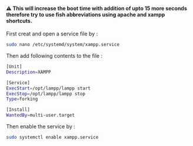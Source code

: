 #### ⚠️ This will increase the boot time with addition of upto 15 more seconds therefore try to use fish abbreviations using apache and xampp shortcuts.

First creat and open a service file by :
```sh
sudo nano /etc/systemd/system/xampp.service
```
Then add following contents to the file :
```sh
[Unit]
Description=XAMPP

[Service]
ExecStart=/opt/lampp/lampp start
ExecStop=/opt/lampp/lampp stop
Type=forking

[Install]
WantedBy=multi-user.target
```
Then enable the service by :
```sh
sudo systemctl enable xampp.service
```

